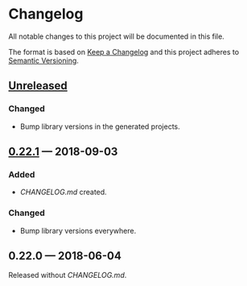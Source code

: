 # Changelog

All notable changes to this project will be documented in this file.

The format is based on [Keep a Changelog](http://keepachangelog.com)
and this project adheres to [Semantic Versioning](http://semver.org/spec/v2.0.0.html).


## [Unreleased]
### Changed
- Bump library versions in the generated projects.

## [0.22.1] — 2018-09-03
### Added
- _CHANGELOG.md_ created.
### Changed
- Bump library versions everywhere.

## 0.22.0 — 2018-06-04
Released without _CHANGELOG.md_.


[0.22.1]: https://github.com/dryewo/cyrus/compare/0.22.0...0.22.1
[Unreleased]: https://github.com/dryewo/cyrus/compare/0.22.1...HEAD
